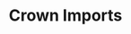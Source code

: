 ---
portfolio: crown
title:  "Crown Imports"
description: "Backgrounds for Modelo and Corona Beers POS materials, grocery store"
imgSrc: "../images/v3/crown/crown-2.jpg"
layout: port-h
set: crown
---